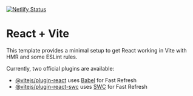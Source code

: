 [![Netlify Status](https://api.netlify.com/api/v1/badges/050805da-750b-4a3c-b2b1-4cc76b1d1c53/deploy-status)](https://app.netlify.com/sites/cosmoschool-store/deploys)

# React + Vite

This template provides a minimal setup to get React working in Vite with HMR and some ESLint rules.

Currently, two official plugins are available:

- [@vitejs/plugin-react](https://github.com/vitejs/vite-plugin-react/blob/main/packages/plugin-react/README.md) uses [Babel](https://babeljs.io/) for Fast Refresh
- [@vitejs/plugin-react-swc](https://github.com/vitejs/vite-plugin-react-swc) uses [SWC](https://swc.rs/) for Fast Refresh
